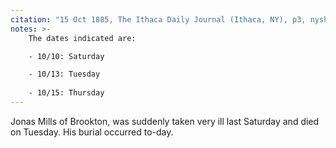 ```yaml
---
citation: "15 Oct 1885, The Ithaca Daily Journal (Ithaca, NY), p3, nyshistoricnewspapers.org"
notes: >-
    The dates indicated are:

    - 10/10: Saturday

    - 10/13: Tuesday
    
    - 10/15: Thursday
---
```

Jonas Mills of Brookton, was suddenly taken very ill last Saturday and died on Tuesday. His burial occurred to-day.